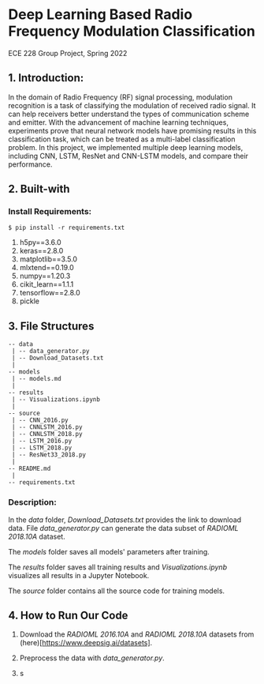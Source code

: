 # Deep Learning Based Radio Frequency Modulation Classification
ECE 228 Group Project, Spring 2022

## 1. Introduction:
In the domain of Radio Frequency (RF) signal processing, modulation recognition is a task of classifying the modulation of received radio signal. It can help receivers better understand the types of communication scheme and emitter. With the advancement of machine learning techniques, experiments prove that neural network models have promising results in this classification task, which can be treated as a multi-label classification problem. In this project, we implemented multiple deep learning models, including CNN, LSTM, ResNet and CNN-LSTM models, and compare their performance.


## 2. Built-with
### Install Requirements:
```
$ pip install -r requirements.txt
```
  1. h5py==3.6.0
  2. keras==2.8.0
  3. matplotlib==3.5.0
  4. mlxtend==0.19.0
  5. numpy==1.20.3
  6. cikit_learn==1.1.1
  7. tensorflow==2.8.0
  8. pickle

## 3. File Structures

```
-- data
 | -- data_generator.py
 | -- Download_Datasets.txt
 |
-- models
 | -- models.md
 |
-- results
 | -- Visualizations.ipynb
 |
-- source
 | -- CNN_2016.py
 | -- CNNLSTM_2016.py
 | -- CNNLSTM_2018.py
 | -- LSTM_2016.py
 | -- LSTM_2018.py
 | -- ResNet33_2018.py
 |
-- README.md
 |
-- requirements.txt
```

### Description:

In the *data* folder, *Download_Datasets.txt* provides the link to download data. File *data_generator.py* can generate the data subset of *RADIOML 2018.10A* dataset.

The *models* folder saves all models' parameters after training.

The *results* folder saves all training results and *Visualizations.ipynb* visualizes all results in a Jupyter Notebook.

The *source* folder contains all the source code for training models.

## 4. How to Run Our Code

1. Download the *RADIOML 2016.10A* and *RADIOML 2018.10A* datasets from (here)[https://www.deepsig.ai/datasets].

2. Preprocess the data with *data_generator.py*.

3. s

